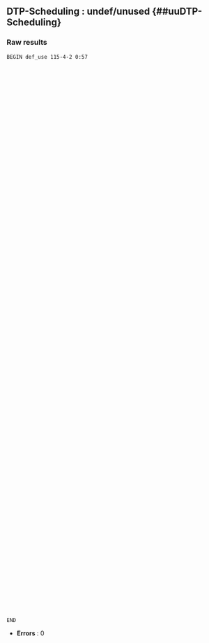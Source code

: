 ## DTP-Scheduling : undef/unused {##uuDTP-Scheduling}
### Raw results


~~~
BEGIN def_use 115-4-2 0:57



























































































END
~~~

* **Errors** : 0

